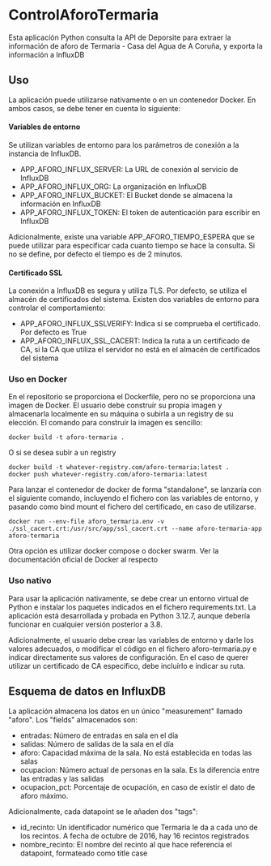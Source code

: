 # ControlAforoTermaria

Esta aplicación Python consulta la API de Deporsite para extraer la información de aforo de Termaria - Casa del Agua de A Coruña, y exporta la información a InfluxDB

## Uso

La aplicación puede utilizarse nativamente o en un contenedor Docker. En ambos casos, se debe tener en cuenta lo siguiente:

#### Variables de entorno

Se utilizan variables de entorno para los parámetros de conexión a la instancia de InfluxDB.

- APP_AFORO_INFLUX_SERVER: La URL de conexión al servicio de InfluxDB
- APP_AFORO_INFLUX_ORG: La organización en InfluxDB
- APP_AFORO_INFLUX_BUCKET: El Bucket donde se almacena la información en InfluxDB
- APP_AFORO_INFLUX_TOKEN: El token de autenticación para escribir en InfluxDB

Adicionalmente, existe una variable APP_AFORO_TIEMPO_ESPERA que se puede utilizar para especificar cada cuanto tiempo se hace la consulta. Si no se define, por defecto el tiempo es de 2 minutos.

#### Certificado SSL

La conexión a InfluxDB es segura y utiliza TLS. Por defecto, se utiliza el almacén de certificados del sistema. Existen dos variables de entorno para controlar el comportamiento:

- APP_AFORO_INFLUX_SSLVERIFY: Indica si se comprueba el certificado. Por defecto es True
- APP_AFORO_INFLUX_SSL_CACERT: Indica la ruta a un certificado de CA, si la CA que utiliza el servidor no está en el almacén de certificados del sistema

### Uso en Docker

En el repositorio se proporciona el Dockerfile, pero no se proporciona una imagen de Docker. El usuario debe construír su propia imagen y almacenarla localmente en su máquina o subirla a un registry de su elección. El comando para construír la imagen es sencillo:

```console
docker build -t aforo-termaria .
```

O si se desea subir a un registry

```console
docker build -t whatever-registry.com/aforo-termaria:latest .
docker push whatever-registry.com/aforo-termaria:latest
```

Para lanzar el contenedor de docker de forma "standalone", se lanzaría con el siguiente comando, incluyendo el fichero con las variables de entorno, y pasando como bind mount el fichero del certificado, en caso de utilizarse.

```console
docker run --env-file aforo_termaria.env -v ./ssl_cacert.crt:/usr/src/app/ssl_cacert.crt --name aforo-termaria-app aforo-termaria
```

Otra opción es utilizar docker compose o docker swarm. Ver la documentación oficial de Docker al respecto

### Uso nativo

Para usar la aplicación nativamente, se debe crear un entorno virtual de Python e instalar los paquetes indicados en el fichero requirements.txt. La aplicación está desarrollada y probada en Python 3.12.7, aunque debería funcionar en cualquier versión posterior a 3.8.

Adicionalmente, el usuario debe crear las variables de entorno y darle los valores adecuados, o modificar el código en el fichero aforo-termaria.py e indicar directamente sus valores de configuración. En el caso de querer utilizar un certificado de CA específico, debe incluírlo e indicar su ruta.

## Esquema de datos en InfluxDB

La aplicación almacena los datos en un único "measurement" llamado "aforo". Los "fields" almacenados son:

- entradas: Número de entradas en sala en el día
- salidas: Número de salidas de la sala en el día
- aforo: Capacidad máxima de la sala. No está establecida en todas las salas
- ocupacion: Número actual de personas en la sala. Es la diferencia entre las entradas y las salidas
- ocupacion_pct: Porcentaje de ocupación, en caso de existir el dato de aforo máximo.

Adicionalmente, cada datapoint se le añaden dos "tags":

- id_recinto: Un identificador numérico que Termaria le da a cada uno de los recintos. A fecha de octubre de 2016, hay 16 recintos registrados
- nombre_recinto: El nombre del recinto al que hace referencia el datapoint, formateado como title case
